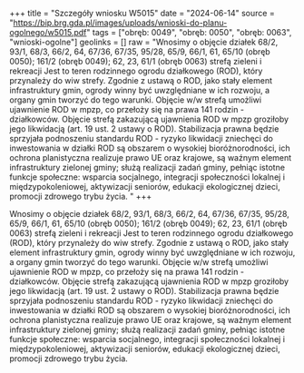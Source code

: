 +++
title = "Szczegóły wniosku W5015"
date = "2024-06-14"
source = "https://bip.brg.gda.pl/images/uploads/wnioski-do-planu-ogolnego/w5015.pdf"
tags = ["obręb: 0049", "obręb: 0050", "obręb: 0063", "wnioski-ogolne"]
geolinks = []
raw = "Wnosimy o objęcie działek 68/2, 93/1, 68/3, 66/2, 64, 67/36, 67/35, 95/28, 65/9, 66/1, 61, 65/10 (obręb 0050); 161/2 (obręb 0049); 62, 23, 61/1 (obręb 0063) strefą zieleni i rekreacji Jest to teren rodzinnego ogrodu działkowego (ROD), który przynależy do wiw strefy. Zgodnie z ustawą o ROD, jako stały element infrastruktury gmin, ogrody winny być uwzględniane w ich rozwoju, a organy gmin tworzyć do tego warunki. Objęcie w/w strefą umożliwi ujawnienie ROD w mpzp, co przełoży się na prawa 141 rodzin - działkowców. Objęcie strefą zakazującą ujawnienia ROD w mpzp groziłoby jego likwidacją (art. 19 ust. 2 ustawy o ROD). Stabilizacja prawna będzie sprzyjała podnoszeniu standardu ROD - ryzyko likwidacji zniechęci do inwestowania w działki ROD są obszarem o wysokiej bioróżnorodności, ich ochrona  planistyczna realizuje prawo UE oraz krajowe, są waźnym element infrastruktury zielonej gminy; służą realizacji zadań gminy, pełniąc istotne funkcje społeczne: wsparcia socjalnego, integracji społeczności lokalnej i międzypokoleniowej, aktywizacji seniorów, edukacji ekologicznej dzieci, promocji zdrowego trybu życia. "
+++

Wnosimy o objęcie działek 68/2, 93/1, 68/3, 66/2, 64, 67/36, 67/35, 95/28, 65/9, 66/1, 61, 65/10
(obręb 0050); 161/2 (obręb 0049); 62, 23, 61/1 (obręb 0063) strefą zieleni i rekreacji Jest to teren
rodzinnego ogrodu działkowego (ROD), który przynależy do wiw strefy. Zgodnie z ustawą o ROD, jako stały
element infrastruktury gmin, ogrody winny być uwzględniane w ich rozwoju, a organy gmin tworzyć do tego
warunki. Objęcie w/w strefą umożliwi ujawnienie ROD w mpzp, co przełoży się na prawa 141 rodzin -
działkowców. Objęcie strefą zakazującą ujawnienia ROD w mpzp groziłoby jego likwidacją (art. 19 ust. 2
ustawy o ROD). Stabilizacja prawna będzie sprzyjała podnoszeniu standardu ROD - ryzyko likwidacji
zniechęci do inwestowania w działki ROD są obszarem o wysokiej bioróżnorodności, ich ochrona
 planistyczna realizuje prawo UE oraz krajowe, są waźnym element infrastruktury zielonej gminy; służą
realizacji zadań gminy, pełniąc istotne funkcje społeczne: wsparcia socjalnego, integracji społeczności
lokalnej i międzypokoleniowej, aktywizacji seniorów, edukacji ekologicznej dzieci, promocji zdrowego trybu
życia.



